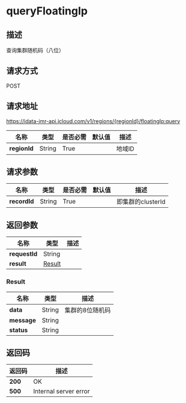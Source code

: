# queryFloatingIp


## 描述
查询集群随机码（八位）

## 请求方式
POST

## 请求地址
https://idata-jmr-api.jcloud.com/v1/regions/{regionId}/floatingIp:query

|名称|类型|是否必需|默认值|描述|
|---|---|---|---|---|
|**regionId**|String|True||地域ID|

## 请求参数
|名称|类型|是否必需|默认值|描述|
|---|---|---|---|---|
|**recordId**|String|True||即集群的clusterId|


## 返回参数
|名称|类型|描述|
|---|---|---|
|**requestId**|String||
|**result**|[Result](##Result)||


### <a name="Result">Result</a>
|名称|类型|描述|
|---|---|---|
|**data**|String|集群的8位随机码|
|**message**|String||
|**status**|String||

## 返回码
|返回码|描述|
|---|---|
|**200**|OK|
|**500**|Internal server error|
